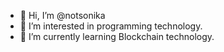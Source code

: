 - 👋 Hi, I’m @notsonika
- 👀 I’m interested in programming technology.
- 🌱 I’m currently learning Blockchain technology.

<!---
notsonika/notsonika is a ✨ special ✨ repository because its `README.md` (this file) appears on your GitHub profile.
You can click the Preview link to take a look at your changes.
--->
